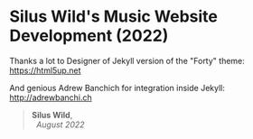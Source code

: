 # Silus Wild's Music Website Development (2022)

Thanks a lot to Designer of  Jekyll version of the "Forty" theme: https://html5up.net

And genious Adrew Banchich for integration inside Jekyll: http://adrewbanchi.ch


> **Silus Wild**, <br>
   &nbsp; _August 2022_



            
